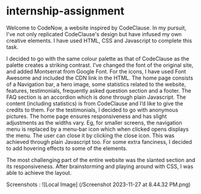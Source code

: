 # internship-assignment
Welcome to CodeNow, a website inspired by CodeClause. In my pursuit, I've not only replicated CodeClause's design but have infused my own creative elements. I have used HTML, CSS and Javascript to complete this task. 

I decided to go with the same colour palette as that of CodeClause as the palette creates a striking contrast. I’ve changed the font of the original site, and added Montserrat from Google Font. For the icons, I have used Font Awesome and included the CDN link in the HTML. The home page consists of a Navigation bar, a hero image, some statistics related to the website, features, testimonials, frequently asked question section and a footer. The FAQ section is an accordion which is done through plain Javascript. The content (including statistics) is from CodeClause and I’d like to give the credits to them. For the testimonials, I decided to go with anonymous pictures. The home page ensures responsiveness and has slight adjustments as the widths vary. Eg, for smaller screens, the navigation menu is replaced by a menu-bar icon which when clicked opens displays the menu. The user can close it by clicking the close icon. This was achieved through plain Javascript too. For some extra fanciness, I decided to add hovering effects to some of the elements.

The most challenging part of the entire website was the slanted section and its responsiveness. After brainstorming and playing around with CSS, I was able to achieve the layout.

Screenshots :
![Local Image] (/Screenshot 2023-11-27 at 8.44.32 PM.png)
